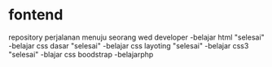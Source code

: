 # fontend
repository perjalanan menuju seorang wed developer
-belajar html "selesai"
-belajar css dasar "selesai"
-belajar css layoting "selesai"
-belajar css3 "selesai"
-blajar css boodstrap
-belajarphp